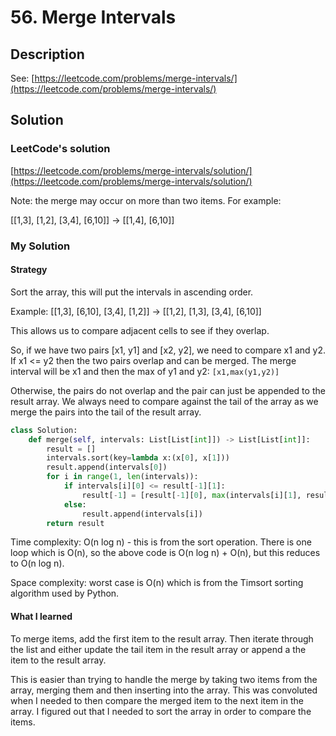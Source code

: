 # 56. Merge Intervals

## Description

See: [https://leetcode.com/problems/merge-intervals/](https://leetcode.com/problems/merge-intervals/)

## Solution

### LeetCode's solution

[https://leetcode.com/problems/merge-intervals/solution/](https://leetcode.com/problems/merge-intervals/solution/)

Note: the merge may occur on more than two items. For example:

\[\[1,3], \[1,2], \[3,4], \[6,10]] -> \[\[1,4], \[6,10]]

### My Solution

#### Strategy

Sort the array, this will put the intervals in ascending order.&#x20;

Example: \[\[1,3], \[6,10], \[3,4], \[1,2]] -> \[\[1,2], \[1,3], \[3,4], \[6,10]]

This allows us to compare adjacent cells to see if they overlap.

So, if we have two pairs \[x1, y1] and \[x2, y2], we need to compare x1 and y2. If x1 <= y2 then the two pairs overlap and can be merged. The merge interval will be x1 and then the max of y1 and y2: `[x1,max(y1,y2)]`

Otherwise, the pairs do not overlap and the pair can just be appended to the result array. We always need to compare against the tail of the array as we merge the pairs into the tail of the result array.

```python
class Solution:
    def merge(self, intervals: List[List[int]]) -> List[List[int]]:
        result = []
        intervals.sort(key=lambda x:(x[0], x[1]))
        result.append(intervals[0])
        for i in range(1, len(intervals)):
            if intervals[i][0] <= result[-1][1]:
                result[-1] = [result[-1][0], max(intervals[i][1], result[-1][1])]
            else:
                result.append(intervals[i])
        return result
```

Time complexity: O(n log n) - this is from the sort operation. There is one loop which is O(n), so the above code is O(n log n) + O(n), but this reduces to O(n log n).&#x20;

Space complexity: worst case is O(n) which is from the Timsort sorting algorithm used by Python.

#### What I learned&#x20;

To merge items, add the first item to the result array. Then iterate through the list and either update the tail item in the result array or append a the item to the result array.

This is easier than trying to handle the merge by taking two items from the array, merging them and then inserting into the array. This was convoluted when I needed to then compare the merged item to the next item in the array. I figured out that I needed to sort the array in order to compare the items.
